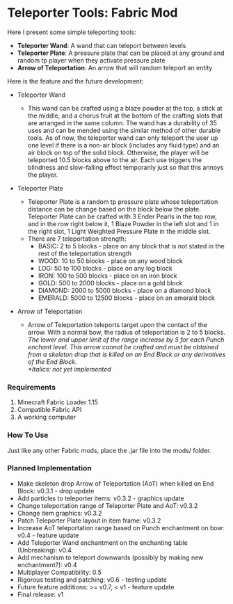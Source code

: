 # Teleporter Tools: Fabric Mod


Here I present some simple teleporting tools:

- **Teleporter Wand**: A wand that can teleport between levels
- **Teleporter Plate**: A pressure plate that can be placed at any ground and random tp player when they activate pressure plate
- **Arrow of Teleportation**: An arrow that will random teleport an entity

Here is the feature and the future development:

- Teleporter Wand
  - This wand can be crafted using a blaze powder at the top, a stick at the middle, and a chorus fruit at the bottom of the crafting slots that are arranged in the same column. The wand has a durability of 35 uses and can be mended using the similar method of other durable tools. As of now, the teleporter wand can only teleport the user up one level if there is a non-air block (includes any fluid type) and an air block on top of the solid block. Otherwise, the player will be teleported 10.5 blocks above to the air. Each use triggers the blindness and slow-falling effect temporarily just so that this annoys the player.
  
- Teleporter Plate
  - Teleporter Plate is a random tp pressure plate whose teleportation distance can be change based on the block below the plate. Teleporter Plate can be crafted with 3 Ender Pearls in the top row, and in the row right below it, 1 Blaze Powder in the left slot and 1 in the right slot, 1 Light Weighted Pressure Plate in the middle slot. 
  - There are 7 teleportation strength:
      - BASIC: 2 to 5 blocks - place on any block that is not stated in the rest of the teleportation strength
      - WOOD: 10 to 50 blocks - place on any wood block
      - LOG: 50 to 100 blocks - place on any log block
      - IRON: 100 to 500 blocks - place on an iron block
      - GOLD: 500 to 2000 blocks - place on a gold block
      - DIAMOND: 2000 to 5000 blocks - place on a diamond block
      - EMERALD: 5000 to 12500 blocks - place on an emerald block

- Arrow of Teleportation
  - Arrow of Teleportation teleports target upon the contact of the arrow. With a normal bow, the radius of teleportation is 2 to 5 blocks. _The lower and upper limit of the range increase by 5 for each Punch enchant level. This arrow cannot be crafted and must be obtained from a skeleton drop that is killed on an End Block or any derivatives of the End Block._  
_*Italics: not yet implemented_
  
  
### Requirements

1. Minecraft Fabric Loader 1.15
2. Compatible Fabric API
3. A working computer

### How To Use
Just like any other Fabric mods, place the .jar file into the mods/ folder.

### Planned Implementation
- Make skeleton drop Arrow of Teleportation (AoT) when killed on End Block: v0.3.1 - drop update
- Add particles to teleporter items: v0.3.2 - graphics update
- Change teleportation range of Teleporter Plate and AoT: v0.3.2
- Change item graphics: v0.3.2
- Patch Teleporter Plate layout in item frame: v0.3.2
- Increase AoT teleportation range based on Punch enchantment on bow: v0.4 - feature update
- Add Teleporter Wand enchantment on the enchanting table (Unbreaking): v0.4
- Add mechanism to teleport downwards (possibly by making new enchantment?): v0.4
- Multiplayer Compatibility: 0.5
- Rigorous testing and patching: v0.6 - testing update
- Future feature additions: >= v0.7, < v1 - feature update
- Final release: v1